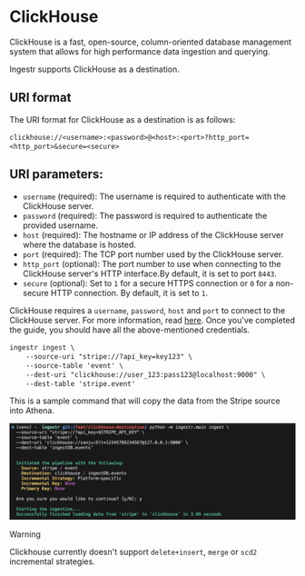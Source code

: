# ClickHouse
ClickHouse is a fast, open-source, column-oriented database management system that allows for high performance data ingestion and querying.

Ingestr supports ClickHouse as a destination.

## URI format
The URI format for ClickHouse as a destination is as follows:

```plaintext
clickhouse://<username>:<password>@<host>:<port>?http_port=<http_port>&secure=<secure>
```
## URI parameters:
- `username` (required): The username is required to authenticate with the ClickHouse server.
- `password` (required): The password is required to authenticate the provided username.
- `host` (required): The hostname or IP address of the ClickHouse server where the database is hosted.
- `port` (required): The TCP port number used by the ClickHouse server.
- `http_port` (optional): The port number to use when connecting to the ClickHouse server's HTTP interface.By default, it is set to port `8443`.
- `secure` (optional): Set to `1` for a secure HTTPS connection or `0` for a non-secure HTTP connection. By default, it is set to `1`.

ClickHouse requires a `username`, `password`, `host` and `port` to connect to the ClickHouse server. For more information, read [here](https://dlthub.com/docs/dlt-ecosystem/destinations/clickhouse#2-setup-clickhouse-database). Once you've completed the guide, you should have all the above-mentioned credentials.

```
ingestr ingest \
    --source-uri "stripe://?api_key=key123" \
    --source-table 'event' \
    --dest-uri "clickhouse://user_123:pass123@localhost:9000" \
    --dest-table 'stripe.event'
```

This is a sample command that will copy the data from the Stripe source into Athena.

<img alt="clickhouse_img" src="../media/clickhouse_img.png" />

<!-- 
    see https://github.com/dlt-hub/dlt/issues/2248
-->
> [!WARNING]
> Clickhouse currently doesn't support `delete+insert`, `merge` or `scd2` incremental strategies.
